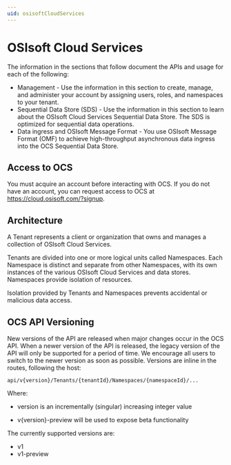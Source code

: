 ```yaml
---
uid: osisoftCloudServices
---
```


# OSIsoft Cloud Services

The information in the sections that follow document the APIs and usage for each of the following:

* Management - Use the information in this section to create, manage, and administer your account by assigning users, roles,
  and namespaces to your tenant.
* Sequential Data Store (SDS) - Use the information in this section to learn about the OSIsoft Cloud Services Sequential Data 
  Store. The SDS is optimized for sequential data operations.
* Data ingress and OSIsoft Message Format - You use OSIsoft Message Format (OMF) to achieve high-throughput asynchronous 
  data ingress into the OCS Sequential Data Store. 


## Access to OCS

You must acquire an account before interacting with OCS. If you do not 
have an account, you can request access to OCS at https://cloud.osisoft.com/?signup.


## Architecture

A Tenant represents a client or organization that owns and manages a collection of OSIsoft Cloud Services.

Tenants are divided into one or more logical units called Namespaces. Each Namespace is distinct and separate from 
other Namespaces, with its own instances of the various OSIsoft Cloud Services and data stores. 
Namespaces provide isolation of resources. 

Isolation provided by Tenants and Namespaces prevents accidental or malicious data access. 

## OCS API Versioning

New versions of the API are released when major changes occur in the OCS API. When a newer version of the API is released, 
the legacy version of the API will only be supported for a period of time. We encourage all users to switch to the 
newer version as soon as possible. Versions are inline in the routes, following the host:

    api/v{version}/Tenants/{tenantId}/Namespaces/{namespaceId}/...  

Where:  
* version is an incrementally (singular) increasing integer value 

* v{version}-preview will be used to expose beta functionality

The currently supported versions are:
* v1
* v1-preview


